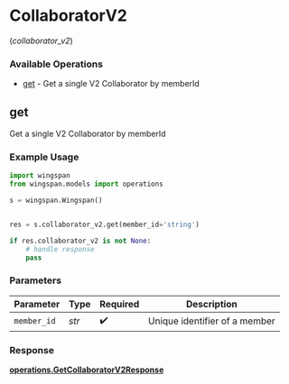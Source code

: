 # CollaboratorV2
(*collaborator_v2*)

### Available Operations

* [get](#get) - Get a single V2 Collaborator by memberId

## get

Get a single V2 Collaborator by memberId

### Example Usage

```python
import wingspan
from wingspan.models import operations

s = wingspan.Wingspan()


res = s.collaborator_v2.get(member_id='string')

if res.collaborator_v2 is not None:
    # handle response
    pass
```

### Parameters

| Parameter                     | Type                          | Required                      | Description                   |
| ----------------------------- | ----------------------------- | ----------------------------- | ----------------------------- |
| `member_id`                   | *str*                         | :heavy_check_mark:            | Unique identifier of a member |


### Response

**[operations.GetCollaboratorV2Response](../../models/operations/getcollaboratorv2response.md)**

